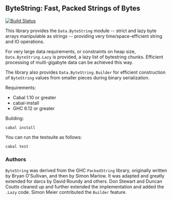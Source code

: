 ## ByteString: Fast, Packed Strings of Bytes

[![Build Status](https://secure.travis-ci.org/haskell/bytestring.png?branch=master)](http://travis-ci.org/haskell/bytestring)

This library provides the `Data.ByteString` module -- strict and lazy
byte arrays manipulable as strings -- providing very time/space-efficient
string and IO operations.

For very large data requirements, or constraints on heap size,
`Data.ByteString.Lazy` is provided, a lazy list of bytestring chunks.
Efficient processing of multi-gigabyte data can be achieved this way.

The library also provides `Data.ByteString.Builder` for efficient construction
of `ByteString` values from smaller pieces during binary serialization.

Requirements:

  * Cabal 1.10 or greater
  * cabal-install
  * GHC 6.12 or greater

Building:
```
cabal install
```

You can run the testsuite as follows:
```
cabal test
```

### Authors
`ByteString` was derived from the GHC `PackedString` library,
originally written by Bryan O'Sullivan, and then by Simon Marlow.
It was adapted and greatly extended for darcs by David Roundy and
others. Don Stewart and Duncan Coutts cleaned up and further extended
the implementation and added the `.Lazy` code. Simon Meier contributed
the `Builder` feature.
